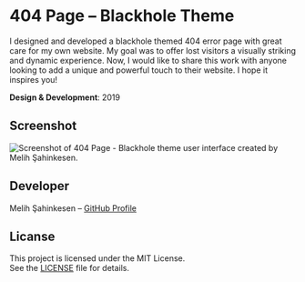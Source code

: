 # 404 Page – Blackhole Theme 
I designed and developed a blackhole themed 404 error page with great care for my own website. My goal was to offer lost visitors a visually striking and dynamic experience.
Now, I would like to share this work with anyone looking to add a unique and powerful touch to their website. I hope it inspires you!

**Design & Development**: 2019<br/>

## Screenshot
![Screenshot of 404 Page - Blackhole theme user interface created by Melih Şahinkesen.](https://www.melihsahinkesen.com/dropbox/404blackhole/404-blackhole-page-example-min.gif)

## Developer
Melih Şahinkesen – [GitHub Profile](https://github.com/melihsahinkesen)

## Licanse
This project is licensed under the MIT License.  
See the [LICENSE](https://github.com/melihsahinkesen/404-black-hole/blob/main/LICENSE) file for details.
